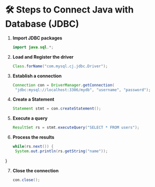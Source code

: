 # 🛠 Steps to Connect Java with Database (JDBC)

1. **Import JDBC packages**  
   ```java
   import java.sql.*;

2. **Load and Register the driver**
   ```java
   Class.forName("com.mysql.cj.jdbc.Driver");

3. **Establish a connection**
   ```java
   Connection con = DriverManager.getConnection(
    "jdbc:mysql://localhost:3306/mydb", "username", "password");

4. **Create a Statement**
   ```java
   Statement stmt = con.createStatement();

5. **Execute a query**
   ```java
   ResultSet rs = stmt.executeQuery("SELECT * FROM users");

6. **Process the results**
   ```java
   while(rs.next()) {
    System.out.println(rs.getString("name"));
}

7. **Close the connection**
   ```java
   con.close();
